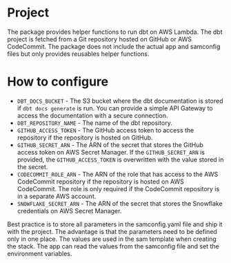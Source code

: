 # Project

The package provides helper functions to run dbt on AWS Lambda. The dbt project is fetched from a Git repository hosted on GitHub or AWS CodeCommit. The package does not include the actual app and samconfig files but only provides reusables helper functions.

# How to configure

- `DBT_DOCS_BUCKET` - The S3 bucket where the dbt documentation is stored if `dbt docs generate` is run. You can provide a simple API Gateway to access the documentation with a secure connection.
- `DBT_REPOSITORY_NAME` - The name of the dbt repository.
- `GITHUB_ACCESS_TOKEN` - The GitHub access token to access the repository if the repository is hosted on GitHub.
- `GITHUB_SECRET_ARN` - The ARN of the secret that stores the GitHub access token on AWS Secret Manager. If the `GITHUB_SECRET_ARN` is provided, the `GITHUB_ACCESS_TOKEN` is overwritten with the value stored in the secret.
- `CODECOMMIT_ROLE_ARN` - The ARN of the role that has access to the AWS CodeCommit repository if the repository is hosted on AWS CodeCommit. The role is only required if the CodeCommit repository is in a separate AWS account.
- `SNOWFLAKE_SECRET_ARN` - The ARN of the secret that stores the Snowflake credentials on AWS Secret Manager.

Best practice is to store all parameters in the samconfig.yaml file and ship it with the project. The advantage is that the parameters need to be defined only in one place. The values are used in the sam template when creating the stack. The app can read the values from the samconfig file and set the environment variables.
